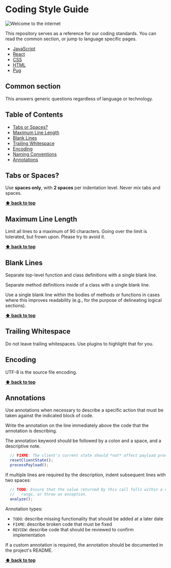 # Coding Style Guide

![Welcome to the internet](https://i.kym-cdn.com/photos/images/newsfeed/000/221/156/welcome-to-internet.jpg)

This repository serves as a reference for our coding standards. You can read the common section, or jump to language specific pages.

- [JavaScript](javascript/README.md)
- [React](react/README.md)
- [CSS](css/README.md)
- [HTML](html/README.md)
- [Pug](pug/README.md)

## Common section

This answers generic questions regardless of language or technology.

## Table of Contents
- [Tabs or Spaces?](#tabs-or-spaces)
- [Maximum Line Length](#maximum-line-length)
- [Blank Lines](#blank-lines)
- [Trailing Whitespace](#trailing-whitespace)
- [Encoding](#encoding)
- [Naming Conventions](#naming-conventions)
- [Annotations](#annotations)

## Tabs or Spaces?

Use **spaces only**, with **2 spaces** per indentation level. Never mix tabs and spaces.

**[⬆ back to top](#table-of-contents)**

## Maximum Line Length

Limit all lines to a maximum of 90 characters. Going over the limit is tolerated, but frown upon. Please try to avoid it.

**[⬆ back to top](#table-of-contents)**

## Blank Lines

Separate top-level function and class definitions with a single blank line.

Separate method definitions inside of a class with a single blank line.

Use a single blank line within the bodies of methods or functions in cases where this improves readability (e.g., for the purpose of delineating logical sections).

**[⬆ back to top](#table-of-contents)**

## Trailing Whitespace

Do not leave trailing whitespaces. Use plugins to highlight that for you.

## Encoding

UTF-8 is the source file encoding.

**[⬆ back to top](#table-of-contents)**

## Annotations

Use annotations when necessary to describe a specific action that must be taken against the indicated block of code.

Write the annotation on the line immediately above the code that the annotation is describing.

The annotation keyword should be followed by a colon and a space, and a descriptive note.

```javascript
  // FIXME: The client's current state should *not* affect payload processing.
  resetClientState();
  processPayload();
```

If multiple lines are required by the description, indent subsequent lines with two spaces:

```javascript
  // TODO: Ensure that the value returned by this call falls within a certain
  //   range, or throw an exception.
  analyze();
```

Annotation types:

- `TODO`: describe missing functionality that should be added at a later date
- `FIXME`: describe broken code that must be fixed
- `REVIEW`: describe code that should be reviewed to confirm implementation

If a custom annotation is required, the annotation should be documented in the project's README.

**[⬆ back to top](#table-of-contents)**
